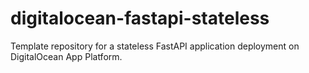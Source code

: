 # digitalocean-fastapi-stateless
Template repository for a stateless FastAPI application deployment on DigitalOcean App Platform.
